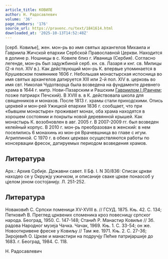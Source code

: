 ```yaml
---
article_title: КОВИЛЕ
author: Н. Радосавлевич
volume: '36'
page_numbers: '176'
source_url: https://pravenc.ru/text/1841614.html
downloaded_at: '2025-10-13T14:52:48Z'
---
```


[серб. Ковиље], жен. мон-рь во имя святых архангелов Михаила и Гавриила Жичской епархии Сербской Православной Церкви. Находится в долине р. Ношницы в с. Ковиле близ г. Иваница (Сербия). Согласно легенде, мон-рь был задужбиной серб. кн. св. Лазаря и кнг. св. Милицы (2-я пол. XIV в.). Как действующий мон-рь К. впервые упоминается в Крушевском помяннике 1606 г. Небольшая монастырская испосница во имя святых архангелов датируется XIII или 2-й пол. XIV в. церковь во имя свт. Николая Чудотворца была возведена на фундаменте древнего храма в 1644 г. митр. Нови-Пазарским и Рашским [Гавриилом I (Раичем](<https://pravenc.ru/text/Гавриилом I (Раичем.html>); позже патриарх Печский). В XVIII в. в К. действовала школа для священников и монахов. После 1813 г. храмы стали приходскими. Опись церквей и мон-рей Ужицкой епархии 1836 г. сообщает, что при «бывшем монастыре» проживает монах, оба храма находятся в хорошем состоянии и покрыты новой деревянной крышей. Как монастырь К. возобновлен в авг. 2005 г. В 2007-2009 гг. был возведен келейный корпус. В 2010 г. мон-рь преобразован в женский: в нем поселились 6 монахинь из мон-ря Врачевшница во главе с игум. Агриппиной. С 1970 г. в обеих церквах осуществляются работы по консервации фресок, датируемых периодом возведения храмов.

## Литература

Арх.: Архив Србиjе. Државни савет. II Бф. I. N 30/836: Списак цркви находео се у Окружjу ужичком, и описаниjе сваке цркве понаособ у цjелом jеном состоjаниjу. Л. 251-252.

## Литература

Новаковић С. Српски поменици XV-XVIII в. // ГСУД. 1875. Књ. 42. С. 134; Петковић В. Преглед црквених споменика кроз повесницу српског народа. Београд, 1950. С. 147-148; Станић Р. Манастир Ковиље // Зб. радова Народног музеjа Чачка. Чачак, 1969. Књ. 1. С. 33-54; он же. Новооткривене фреске у Ковиљу // Там же. 1971. Књ. 2. С. 27-36; Зироjевић О. Цркве и манастири на подручjу Пећке патриjаршиjе до 1683. г. Београд, 1984. С. 118.

Н. Радосавлевич
